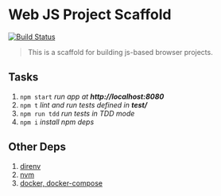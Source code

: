 # Web JS Project Scaffold

[![Build Status](https://travis-ci.org/bbmoz/webjs-project-scaffold.svg?branch=master)](https://travis-ci.org/bbmoz/webjs-project-scaffold)

> This is a scaffold for building js-based browser projects.

## Tasks
1. `npm start`    *run app at **http://localhost:8080***
1. `npm t`        *lint and run tests defined in **test/***
1. `npm run tdd`  *run tests in TDD mode*
1. `npm i`        *install npm deps*

## Other Deps
1. [direnv](https://github.com/direnv/direnv)
1. [nvm](https://github.com/creationix/nvm)
1. [docker, docker-compose](https://docs.docker.com/docker-for-mac/install/)

